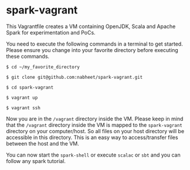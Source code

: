 # spark-vagrant
This Vagrantfile creates a VM containing OpenJDK, Scala and Apache Spark for experimentation and PoCs.

You need to execute the following commands in a terminal to get started.
Please ensure you change into your favorite directory before executing these
commands.

`$ cd ~/my_favorite_directory`

`$ git clone git@github.com:nabheet/spark-vagrant.git`

`$ cd spark-vagrant`

`$ vagrant up`

`$ vagrant ssh`

Now you are in the `/vagrant` directory inside the VM. Please keep in mind that
the `/vagrant` directory inside the VM is mapped to the `spark-vagrant`
directory on your computer/host. So all files on your host directory will be
accessible in this directory. This is an easy way to access/transfer files
between the host and the VM.

You can now start the `spark-shell` or execute `scalac` or `sbt` and you can
follow any spark tutorial.

